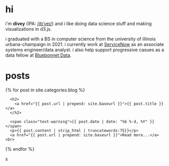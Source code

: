 # hi

i'm **divey** (IPA: [/ðɪˈveɪ/](http://ipa-reader.xyz/?text=ðɪˈveɪ%20)) and i like doing data science stuff and making visualizations in d3.js. 

i graduated with a BS in computer science from the university of illinois urbana-champaign in 2021. i currently work at [ServiceNow](https://www.servicenow.com/) as an associate systems engineer/data analyst. i also help support progressive casues as a data fellow at [Bluebonnet Data](https://www.bluebonnetdata.org).

# posts

<ul style="padding-left:0px;">
  {% for post in site.categories.blog %}

      <h2>
        <a href="{{ post.url | prepend: site.baseurl }}">{{ post.title }}</a>
      </h2>

      <span class="text-warning">{{ post.date | date: "%b %-d, %Y" }}</span>
      <p>{{ post.content | strip_html | truncatewords:75}}</p>
      <a href="{{ post.url | prepend: site.baseurl }}">Read more...</a><br>

  {% endfor %}
</ul>

<!-- 
[md](_posts/2018-04-29-jazz-scale-networks.md)
[html](_posts/2018-04-29-jazz-scale-networks.html) -->
s